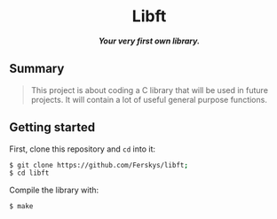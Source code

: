 <h1 align="center">
	Libft
</h1>

<p align="center">
	<b><i>Your very first own library.</i></b><br>
</p>

## Summary
> This project is about coding a C library that will be used in future projects.
> It will contain a lot of useful general purpose functions.
## Getting started
First, clone this repository and `cd` into it:

```zsh
$ git clone https://github.com/Ferskys/libft;
$ cd libft
```

Compile the library with:

```zsh
$ make
```
